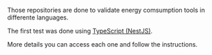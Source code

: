 Those repositories are done to validate energy comsumption tools in differente languages.

The first test was done using [TypeScript (NestJS)](https://github.com/fabiana2611/energy-consumption-poc/tree/master/energy-measure-js).

More details you can access each one and follow the instructions.
